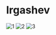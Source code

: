 # Irgashev
![1](https://user-images.githubusercontent.com/103359810/205508987-3d43f371-4e9b-4f6f-b717-016a9e06b56c.PNG)
![2](https://user-images.githubusercontent.com/103359810/205508994-05cc64de-fc54-45e1-9d1c-91d31171795a.PNG)
![3](https://user-images.githubusercontent.com/103359810/205508999-9d33a076-2f87-40c6-a835-94082200696f.PNG)
